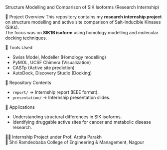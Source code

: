 Structure Modelling and Comparison of SIK Isoforms (Research Internship)

📌 Project Overview
This repository contains my **research internship project** on structure modelling and active site comparison of Salt-Inducible Kinases (SIKs).  
The focus was on **SIK1B isoform** using homology modelling and molecular docking techniques.  

🧪 Tools Used
- Swiss Model, Modeller (Homology modelling)  
- PyMOL, UCSF Chimera (Visualization)  
- CASTp (Active site prediction)  
- AutoDock, Discovery Studio (Docking)  

📂 Repository Contents
- `report/` → Internship report (IEEE format).  
- `presentation/` → Internship presentation slides.  

🎯 Applications
- Understanding structural differences in SIK isoforms.  
- Identifying druggable active sites for cancer and metabolic disease research.  

👨‍🎓 Internship Project under Prof. Arpita Parakh  
📍 Shri Ramdeobaba College of Engineering & Management, Nagpur
